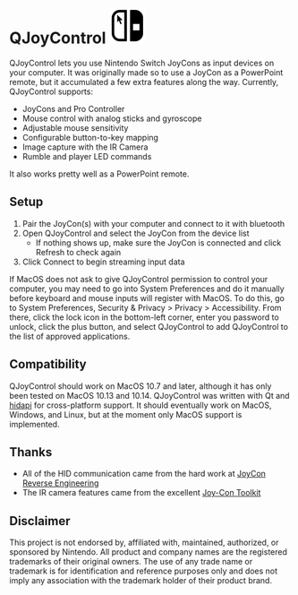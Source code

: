 # QJoyControl <img src="https://github.com/erikmwerner/QJoyControl/blob/master/img/Logo.png" width="64" height="64" title="">
QJoyControl lets you use Nintendo Switch JoyCons as input devices on your computer. It was originally made so to use a JoyCon as a PowerPoint remote, but it accumulated a few extra features along the way. Currently, QJoyControl supports:
* JoyCons and Pro Controller
* Mouse control with analog sticks and gyroscope
* Adjustable mouse sensitivity
* Configurable button-to-key mapping
* Image capture with the IR Camera
* Rumble and player LED commands

It also works pretty well as a PowerPoint remote.

## Setup
1. Pair the JoyCon(s) with your computer and connect to it with bluetooth
2. Open QJoyControl and select the JoyCon from the device list
   * If nothing shows up, make sure the JoyCon is connected and click Refresh to check again
3. Click Connect to begin streaming input data

If MacOS does not ask to give QJoyControl permission to control your computer, you may need to go into System Preferences and do it manually before keyboard and mouse inputs will register with MacOS. To do this, go to System Preferences, Security & Privacy > Privacy > Accessibility. From there, click the lock icon in the bottom-left corner, enter you password to unlock, click the plus button, and select QJoyControl to add QJoyControl to the list of approved applications.

## Compatibility
QJoyControl should work on MacOS 10.7 and later, although it has only been tested on MacOS 10.13 and 10.14. QJoyControl was written with Qt and [hidapi](https://github.com/signal11/hidapi) for cross-platform support. It should eventually work on MacOS, Windows, and Linux, but at the moment only MacOS support is implemented.

## Thanks
* All of the HID communication came from the hard work at [JoyCon Reverse Engineering](https://github.com/dekuNukem/Nintendo_Switch_Reverse_Engineering)
* The IR camera features came from the excellent [Joy-Con Toolkit](https://github.com/CTCaer/jc_toolkit)

## Disclaimer
This project is not endorsed by, affiliated with, maintained, authorized, or sponsored by Nintendo. All product and company names are the registered trademarks of their original owners. The use of any trade name or trademark is for identification and reference purposes only and does not imply any association with the trademark holder of their product brand.
